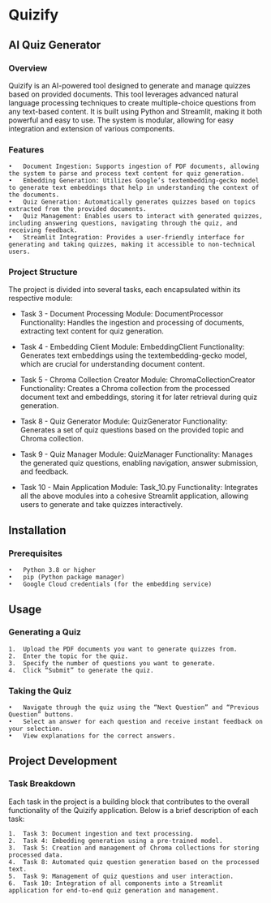# Quizify
## AI Quiz Generator
### Overview

Quizify is an AI-powered tool designed to generate and manage quizzes based on provided documents. This tool leverages advanced natural language processing techniques to create multiple-choice questions from any text-based content. It is built using Python and Streamlit, making it both powerful and easy to use. The system is modular, allowing for easy integration and extension of various components.

### Features

	•	Document Ingestion: Supports ingestion of PDF documents, allowing the system to parse and process text content for quiz generation.
	•	Embedding Generation: Utilizes Google’s textembedding-gecko model to generate text embeddings that help in understanding the context of the documents.
	•	Quiz Generation: Automatically generates quizzes based on topics extracted from the provided documents.
	•	Quiz Management: Enables users to interact with generated quizzes, including answering questions, navigating through the quiz, and receiving feedback.
	•	Streamlit Integration: Provides a user-friendly interface for generating and taking quizzes, making it accessible to non-technical users.

### Project Structure

The project is divided into several tasks, each encapsulated within its respective module:
-  Task 3 - Document Processing
   Module: DocumentProcessor
   Functionality: Handles the ingestion and processing of documents, extracting text content for quiz generation.
-  Task 4 - Embedding Client
   Module: EmbeddingClient
   Functionality: Generates text embeddings using the textembedding-gecko model, which are crucial for understanding document content.
-  Task 5 - Chroma Collection Creator
		Module: ChromaCollectionCreator
		Functionality: Creates a Chroma collection from the processed document text and embeddings, storing it for later retrieval during quiz generation.
  
-  Task 8 - Quiz Generator
		Module: QuizGenerator
		Functionality: Generates a set of quiz questions based on the provided topic and Chroma collection.
  
-  Task 9 - Quiz Manager
		Module: QuizManager
		Functionality: Manages the generated quiz questions, enabling navigation, answer submission, and feedback.
  
-  Task 10 - Main Application
		Module: Task_10.py
		Functionality: Integrates all the above modules into a cohesive Streamlit application, allowing users to generate and take quizzes interactively.

## Installation

### Prerequisites

	•	Python 3.8 or higher
	•	pip (Python package manager)
	•	Google Cloud credentials (for the embedding service)

## Usage

### Generating a Quiz

	1.	Upload the PDF documents you want to generate quizzes from.
	2.	Enter the topic for the quiz.
	3.	Specify the number of questions you want to generate.
	4.	Click “Submit” to generate the quiz.

### Taking the Quiz

	•	Navigate through the quiz using the “Next Question” and “Previous Question” buttons.
	•	Select an answer for each question and receive instant feedback on your selection.
	•	View explanations for the correct answers.

## Project Development

### Task Breakdown

Each task in the project is a building block that contributes to the overall functionality of the Quizify application. Below is a brief description of each task:

	1.	Task 3: Document ingestion and text processing.
	2.	Task 4: Embedding generation using a pre-trained model.
	3.	Task 5: Creation and management of Chroma collections for storing processed data.
	4.	Task 8: Automated quiz question generation based on the processed text.
	5.	Task 9: Management of quiz questions and user interaction.
	6.	Task 10: Integration of all components into a Streamlit application for end-to-end quiz generation and management.
